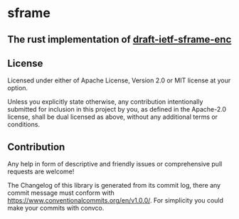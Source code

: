 sframe
======

## The rust implementation of [draft-ietf-sframe-enc](https://datatracker.ietf.org/doc/draft-ietf-sframe-enc/)

## License
Licensed under either of Apache License, Version 2.0 or MIT license at your option.

Unless you explicitly state otherwise, any contribution intentionally submitted for inclusion in this project by you, as defined in the Apache-2.0 license, shall be dual licensed as above, without any additional terms or conditions.

## Contribution
Any help in form of descriptive and friendly issues or comprehensive pull requests are welcome!

The Changelog of this library is generated from its commit log, there any commit message must conform with https://www.conventionalcommits.org/en/v1.0.0/. For simplicity you could make your commits with convco.